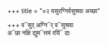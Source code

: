 +++
title = "०२ वसुरग्निर्वसुश्रवा अच्छा"

+++
व᳓सुर् अग्नि᳓र् व᳓सुश्रवा  
अ᳓छा नक्षि द्युम᳓त्तमं रयिं᳓ दाः